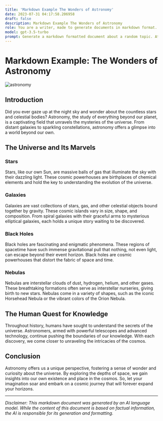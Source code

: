 ```yaml
---
title: 'Markdown Example The Wonders of Astronomy'
date: 2023-07-31 04:17:58.206958
draft: false
description: Markdown Example The Wonders of Astronomy
role: You are a writer, made to generate documents in markdown format. It is very important that all of the documents you generate are in valid markdown format.
model: gpt-3.5-turbo
prompt: Generate a markdown formatted document about a random topic. At the bottom, include a disclaimer explaining that the document was generated by you. The first line of the document should be the title. Make sure that the entire document is in proper markdown format, using a mix of various tags to make the document visually appealing.
---
```


# Markdown Example: The Wonders of Astronomy

![astronomy](https://images.unsplash.com/photo-1568904587020-ec5927b8bf5f)

## Introduction

Did you ever gaze up at the night sky and wonder about the countless stars and celestial bodies? Astronomy, the study of everything beyond our planet, is a captivating field that unravels the mysteries of the universe. From distant galaxies to sparkling constellations, astronomy offers a glimpse into a world beyond our own.

## The Universe and Its Marvels

### Stars
Stars, like our own Sun, are massive balls of gas that illuminate the sky with their dazzling light. These cosmic powerhouses are birthplaces of chemical elements and hold the key to understanding the evolution of the universe.

### Galaxies
Galaxies are vast collections of stars, gas, and other celestial objects bound together by gravity. These cosmic islands vary in size, shape, and composition. From spiral galaxies with their graceful arms to mysterious elliptical galaxies, each holds a unique story waiting to be discovered.

### Black Holes
Black holes are fascinating and enigmatic phenomena. These regions of spacetime have such immense gravitational pull that nothing, not even light, can escape beyond their event horizon. Black holes are cosmic powerhouses that distort the fabric of space and time.

### Nebulas
Nebulas are interstellar clouds of dust, hydrogen, helium, and other gases. These breathtaking formations often serve as interstellar nurseries, giving birth to new stars. Nebulas come in a variety of shapes, such as the iconic Horsehead Nebula or the vibrant colors of the Orion Nebula.

## The Human Quest for Knowledge

Throughout history, humans have sought to understand the secrets of the universe. Astronomers, armed with powerful telescopes and advanced technology, continue pushing the boundaries of our knowledge. With each discovery, we come closer to unraveling the intricacies of the cosmos.

## Conclusion

Astronomy offers us a unique perspective, fostering a sense of wonder and curiosity about the universe. By exploring the depths of space, we gain insights into our own existence and place in the cosmos. So, let your imagination soar and embark on a cosmic journey that will forever expand your horizons.

---

*Disclaimer: This markdown document was generated by an AI language model. While the content of this document is based on factual information, the AI is responsible for its generation and formatting.*